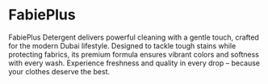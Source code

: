 # FabiePlus
FabiePlus Detergent delivers powerful cleaning with a gentle touch, crafted for the modern Dubai lifestyle. Designed to tackle tough stains while protecting fabrics, its premium formula ensures vibrant colors and softness with every wash. Experience freshness and quality in every drop – because your clothes deserve the best.
